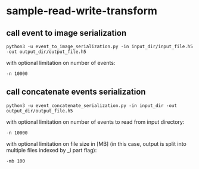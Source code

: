 # sample-read-write-transform

## call event to image serialization

```console
python3 -u event_to_image_serialization.py -in input_dir/input_file.h5 -out output_dir/output_file.h5
```

with optional limitation on number of events:

```console
-n 10000
```

## call concatenate events serialization

```console
python3 -u event_concatenate_serialization.py -in input_dir -out output_dir/output_file.h5
```
with optional limitation on number of events to read from input directory:

```console
-n 10000
```

with optional limitation on file size in [MB] (in this case, output is split into multiple files indexed by _i part flag):

```console
-mb 100
```
